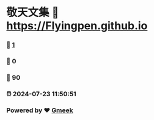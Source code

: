 # 敬天文集 :link: https://Flyingpen.github.io 
### :page_facing_up: [1](https://Flyingpen.github.io/tag.html) 
### :speech_balloon: 0 
### :hibiscus: 90 
### :alarm_clock: 2024-07-23 11:50:51 
### Powered by :heart: [Gmeek](https://github.com/Meekdai/Gmeek)
